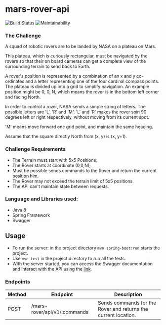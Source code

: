 # mars-rover-api

[![Build Status](https://travis-ci.org/yurifds/mars-rover-api.svg?branch=master)](https://travis-ci.org/yurifds/mars-rover-api) [![Maintainability](https://api.codeclimate.com/v1/badges/757acf288684fe9927ae/maintainability)](https://codeclimate.com/github/yurifds/mars-rover-api/maintainability)


### The Challenge

A squad of robotic rovers are to be landed by NASA on a plateau on Mars.

This plateau, which is curiously rectangular, must be navigated by the rovers so that their on board cameras can get a complete view of the surrounding terrain to send back to Earth.

A rover's position is represented by a combination of an x and y co-ordinates and a letter representing one of the four cardinal compass points. The plateau is divided up into a grid to simplify navigation. An example position might be 0, 0, N, which means the rover is in the bottom left corner and facing North.

In order to control a rover, NASA sends a simple string of letters. The possible letters are 'L', 'R' and 'M'. 'L' and 'R' makes the rover spin 90 degrees left or right respectively, without moving from its current spot.

'M' means move forward one grid point, and maintain the same heading.

Assume that the square directly North from (x, y) is (x, y+1).


### Challenge Requirements 

- The Terrain must start with 5x5 Positions;
- The Rover starts at coordinate (0,0,N);
- Must be possible sends commands to the Rover and return the current position him.
- The Rover may not exceed the terrain limit of 5x5 positions.
- The API can't maintain state between requests.


### Language and Libraries used:

- Java 8
- Spring Framework
- Swagger

## Usage

- To run the server: in the project directory `mvn spring-boot:run` starts the project.
- Use `mvn test` in the project directory to run all the tests.
- With the server started, you can access the Swagger documentation and interact with the API
using the [link](http://localhost:8080/).

### Endpoints

|  Method  |     Endpoint   | Description |
|----------|----------------|-------------|
| POST | /mars-rover/api/v1/:commands | Sends commands for the Rover and returns the current location. |
